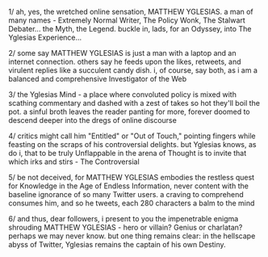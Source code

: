1/ ah, yes, the wretched online sensation, MATTHEW YGLESIAS. a man of many names - Extremely Normal Writer, The Policy Wonk, The Stalwart Debater... the Myth, the Legend. buckle in, lads, for an Odyssey, into The Yglesias Experience...

2/ some say MATTHEW YGLESIAS is just a man with a laptop and an internet connection. others say he feeds upon the likes, retweets, and virulent replies like a succulent candy dish. i, of course, say both, as i am a balanced and comprehensive Investigator of the Web

3/ the Yglesias Mind - a place where convoluted policy is mixed with scathing commentary and dashed with a zest of takes so hot they'll boil the pot. a sinful broth leaves the reader panting for more, forever doomed to descend deeper into the dregs of online discourse

4/ critics might call him "Entitled" or "Out of Touch," pointing fingers while feasting on the scraps of his controversial delights. but Yglesias knows, as do i, that to be truly Unflappable in the arena of Thought is to invite that which irks and stirs - The Controversial

5/ be not deceived, for MATTHEW YGLESIAS embodies the restless quest for Knowledge in the Age of Endless Information, never content with the baseline ignorance of so many Twitter users. a craving to comprehend consumes him, and so he tweets, each 280 characters a balm to the mind

6/ and thus, dear followers, i present to you the impenetrable enigma shrouding MATTHEW YGLESIAS - hero or villain? Genius or charlatan? perhaps we may never know. but one thing remains clear: in the hellscape abyss of Twitter, Yglesias remains the captain of his own Destiny.
